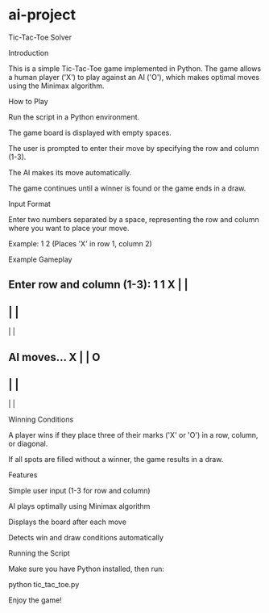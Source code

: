 # ai-project

Tic-Tac-Toe Solver

Introduction

This is a simple Tic-Tac-Toe game implemented in Python. The game allows a human player ('X') to play against an AI ('O'), which makes optimal moves using the Minimax algorithm.

How to Play

Run the script in a Python environment.

The game board is displayed with empty spaces.

The user is prompted to enter their move by specifying the row and column (1-3).

The AI makes its move automatically.

The game continues until a winner is found or the game ends in a draw.

Input Format

Enter two numbers separated by a space, representing the row and column where you want to place your move.

Example: 1 2 (Places 'X' in row 1, column 2)

Example Gameplay

Enter row and column (1-3): 1 1
X  |   |  
------------
   |   |  
------------
   |   |  

AI moves...
X  |   | O
------------
   |   |  
------------
   |   |  

Winning Conditions

A player wins if they place three of their marks ('X' or 'O') in a row, column, or diagonal.

If all spots are filled without a winner, the game results in a draw.

Features

Simple user input (1-3 for row and column)

AI plays optimally using Minimax algorithm

Displays the board after each move

Detects win and draw conditions automatically

Running the Script

Make sure you have Python installed, then run:

python tic_tac_toe.py

Enjoy the game!

